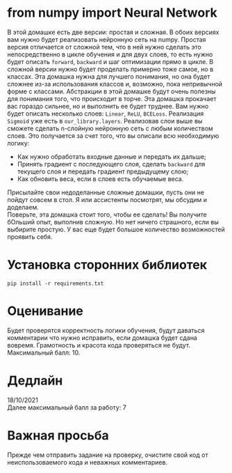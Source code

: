 # from numpy import Neural Network

В этой домашке есть две версии: простая и сложная. 
В обоих версиях вам нужно будет реализовать нейронную сеть на numpy. 
Простая версия отличается от сложной тем, что в ней нужно сделать это непосредственно в цикле обучения и для двух слоев, 
то есть нужно будет описать `forward`, `backward` и шаг оптимизации прямо в цикле. 
В сложной версии нужно будет проделать примерно тоже самое, но в классах. Эта домашка нужна для лучшего понимания, но она будет сложнее из-за использования классов и, возможно, пока непривычной форме с классами.
Абстракции в этой домашке будут очень полезны для понимания того, что происходит в торче. Эта домашка прокачает вас гораздо сильнее, но и выполнить ее будет труднее. Вам нужно будет описать несколько слоев: `Linear`, `ReLU`, `BCELoss`.  Реализация `Sigmoid` уже есть в `our_library.layers`. Реализовав слои выше вы сможете сделать n-слойную нейронную сеть с любым количеством слоев. Это получается за счет того, что вы описали всю необходимую логику:
- Как нужно обработать входные данные и передать их дальше;
- Принять градиент с последующего слоя, сделать `backward` для текущего слоя и передать градиент предыдущему слою;
- Как обновить веса, если в слоев есть обучаемые веса.

Присылайте свои недоделанные сложные домашки, пусть они не пойдут совсем в стол. Я или ассистенты посмотрят, мы обсудим и доделаем.  
Поверьте, эта домашка стоит того, чтобы ее сделать! Вы получите бОльший опыт, выполнив сложную. Но нет ничего страшного, если вы выбирите простую. 
У вас еще будет большое количество возможностей проявить себя.

# Установка сторонних библиотек
`pip install -r requirements.txt`

# Оценивание
Будет проверятся корректность логики обучения, 
будут даваться комментарии что нужно исправить, 
если домашка будет сдана вовремя. 
Грамотность и красота кода проверяться не будут.
Максимальный балл: 10.

# Дедлайн
18/10/2021  
Далее максимальный балл за работу: 7

# Важная просьба
Прежде чем отправить задание на проверку, очистите свой код от неиспользоваемого кода и неважных комментариев.
